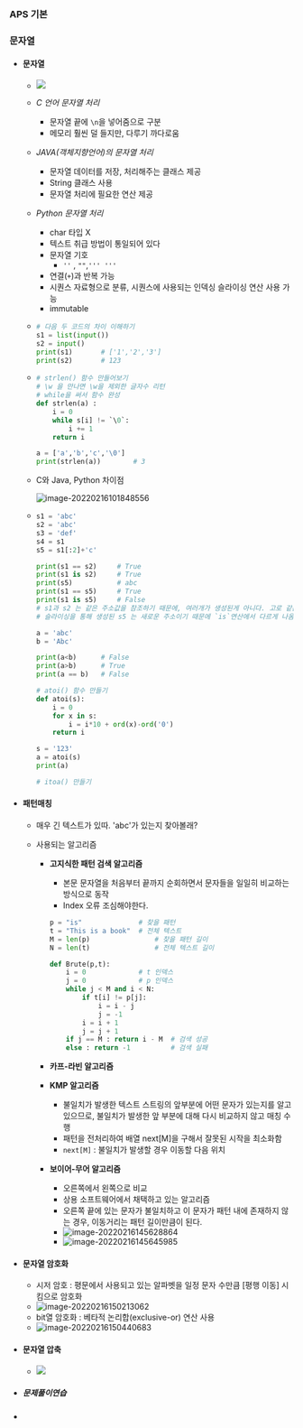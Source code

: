 ### APS 기본

### 문자열

* #### 문자열

  * ![](README.assets/image-20220216094252007.png)

  

  * *C 언어 문자열 처리*

    * 문자열 끝에 `\n`을 넣어줌으로 구분
    * 메모리 훨씬 덜 들지만, 다루기 까다로움

    

  * *JAVA(객체지향언어)의 문자열 처리*

    * 문자열 데이터를 저장, 처리해주는 클래스 제공
    * String 클래스 사용
    * 문자열 처리에 필요한 연산 제공

    

  * *Python 문자열 처리*

    * char 타입 X
    * 텍스트 취급 방법이 통일되어 있다
    * 문자열 기호
      * `''` , `""`,`''' '''`
    * 연결(`+`)과 반복 가능
    * 시퀀스 자료형으로 분류, 시퀀스에 사용되는 인덱싱 슬라이싱 연산 사용 가능
    * immutable

  * ```python
    # 다음 두 코드의 차이 이해하기
    s1 = list(input())
    s2 = input()
    print(s1)		# ['1','2','3']
    print(s2)		# 123
    ```

  * ```python
    # strlen() 함수 만들어보기
    # \w 을 만나면 \w을 제외한 글자수 리턴
    # while을 써서 함수 완성
    def strlen(a) : 
        i = 0
        while s[i] != `\0`:
            i += 1
        return i
    
    a = ['a','b','c','\0']
    print(strlen(a))		# 3
    ```

  * C와 Java, Python 차이점

    ![image-20220216101848556](README.assets/image-20220216101848556.png)

  * ```python
    s1 = 'abc'
    s2 = 'abc'
    s3 = 'def'
    s4 = s1
    s5 = s1[:2]+'c'
    
    print(s1 == s2)		# True
    print(s1 is s2)		# True
    print(s5)			# abc
    print(s1 == s5)		# True
    print(s1 is s5)		# False
    # s1과 s2 는 같은 주소값을 참조하기 때문에, 여러개가 생성된게 아니다. 고로 같은거임
    # 슬라이싱을 통해 생성된 s5 는 새로운 주소이기 때문에 `is`연산에서 다르게 나옴
    
    ```

    ```python
    a = 'abc'
    b = 'Abc'
    
    print(a<b)		# False
    print(a>b)		# True
    print(a == b)	# False
    ```

    ```python
    # atoi() 함수 만들기
    def atoi(s):
        i = 0
        for x in s:
            i = i*10 + ord(x)-ord('0')
        return i
    
    s = '123'
    a = atoi(s)
    print(a)
    ```

    ```python
    # itoa() 만들기
    ```

* #### 패턴매칭

  * 매우 긴 텍스트가 있따. 'abc'가 있는지 찾아볼래?

  * 사용되는 알고리즘

    * **고지식한 패턴 검색 알고리즘**

      * 본문 문자열을 처음부터 끝까지 순회하면서 문자들을 일일히 비교하는 방식으로 동작
      * Index 오류 조심해야한다.

      ```python
      p = "is"				# 찾을 패턴
      t = "This is a book"	# 전체 텍스트
      M = len(p)				# 찾을 패턴 길이
      N = len(t)				# 전체 텍스트 길이
      
      def Brute(p,t):
          i = 0				# t 인덱스
          j = 0				# p 인덱스
          while j < M and i < N:
              if t[i] != p[j]:
                  i = i - j
                  j = -1
              i = i + 1
              j = j + 1
          if j == M : return i - M	# 검색 성공
          else : return -1			# 검색 실패
      ```

    * **카프-라빈 알고리즘**

    * **KMP 알고리즘**

      * 불일치가 발생한 텍스트 스트링의 앞부분에 어떤 문자가 있는지를 알고 있으므로, 불일치가 발생한 앞 부분에 대해 다시 비교하지 않고 매칭 수행
      * 패턴을 전처리하여 배열 next[M]을 구해서 잘못된 시작을 최소화함
      * `next[M]` : 불일치가 발생할 경우 이동할 다음 위치

    * **보이어-무어 알고리즘**

      * 오른쪽에서 왼쪽으로 비교
      * 상용 소프트웨어에서 채택하고 있는 알고리즘
      * 오른쪽 끝에 있는 문자가 불일치하고 이 문자가 패턴 내에 존재하지 않는 경우, 이동거리는 패턴 길이만큼이 된다.
      * ![image-20220216145628864](README.assets/image-20220216145628864.png)
      * ![image-20220216145645985](README.assets/image-20220216145645985.png)

* #### 문자열 암호화

  * 시저 암호 : 평문에서 사용되고 있는 알파벳을 일정 문자 수만큼 [평행 이동] 시킴으로 암호화 
  * ![image-20220216150213062](README.assets/image-20220216150213062.png)
  * bit열 암호화 : 베타적 논리합(exclusive-or) 연산 사용
  * ![image-20220216150440683](README.assets/image-20220216150440683.png)

* #### 문자열 압축

  * ![](README.assets/image-20220216150732447.png)

* ##### 문제풀이연습

* 